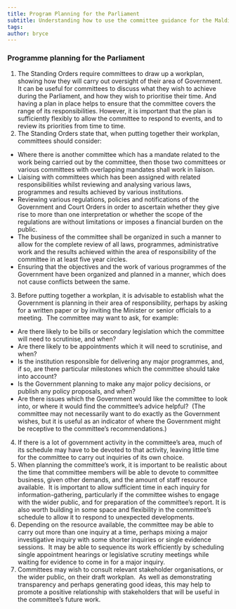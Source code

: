 ```yaml
---
title: Program Planning for the Parliament
subtitle: Understanding how to use the committee guidance for the Maldives Parliament
tags: 
author: bryce
---
```


<h3><span>Programme planning for the Parliament </span></h3>
<ol>
<li aria-level="2"><span>The Standing Orders require committees to draw up a workplan, showing how they will carry out oversight of their area of Government.</span><span>&nbsp; It can be useful for committees to discuss what they wish to achieve during the Parliament, and how they wish to prioritise their time. And having a plan in place helps to ensure that the committee covers the range of its responsibilities. However, it is important that the plan is sufficiently flexibly to allow the committee to respond to events, and to review its priorities from time to time.</span></li>
<li aria-level="2"><span>The Standing Orders state that, when putting together their workplan, committees should consider:</span></li>
</ol>
<ul>
<li aria-level="2"><span>Where there is another committee which has a mandate related to the work being carried out by the committee, then those two committees or various committees with overlapping mandates shall work in liaison.&nbsp;</span></li>
<li aria-level="2"><span>Liaising with committees which has been assigned with related responsibilities whilst reviewing and analysing various laws, programmes and results achieved by various institutions.</span></li>
<li aria-level="2"><span>Reviewing various regulations, policies and notifications of the Government and Court Orders in order to ascertain whether they give rise to more than one interpretation or whether the scope of the regulations are without limitations or imposes a financial burden on the public.&nbsp;</span></li>
<li aria-level="2"><span>The business of the committee shall be organized in such a manner to allow for the complete review of all laws, programmes, administrative work and the results achieved within the area of responsibility of the committee in at least five year circles.&nbsp;</span></li>
<li aria-level="2"><span>Ensuring that the objectives and the work of various programmes of the Government have been organized and planned in a manner, which does not cause conflicts between the same.&nbsp;</span>&nbsp;</li>
</ul>
<ol start="3">
<li><span>Before putting together a workplan, it is advisable to establish what the Government is planning in their area of responsibility, perhaps by asking for a written paper or by inviting the Minister or senior officials to a meeting.&nbsp; The committee may want to ask, for example:</span></li>
</ol>
<ul>
<li><span>Are there likely to be bills or secondary legislation which the committee will need to scrutinise, and when?</span></li>
<li><span>Are there likely to be appointments which it will need to scrutinise, and when?</span></li>
<li><span>Is the institution responsible for delivering any major programmes, and, if so, are there particular milestones which the committee should take into account?&nbsp;</span></li>
<li><span>Is the Government planning to make any major policy decisions, or publish any policy proposals, and when?&nbsp;</span></li>
<li><span>Are there issues which the Government would like the committee to look into, or where it would find the committee&rsquo;s advice helpful?&nbsp; (The committee may not necessarily want to do exactly as the Government wishes, but it is useful as an indicator of where the Government might be receptive to the committee&rsquo;s recommendations.)</span></li>
</ul>
<ol start="4">
<li aria-level="2"><span>If there is a lot of government activity in the committee&rsquo;s area, much of its schedule may have to be devoted to that activity, leaving little time for the committee to carry out inquiries of its own choice.</span></li>
<li aria-level="2"><span>When planning the committee&rsquo;s work, it is important to be realistic about the time that committee members will be able to devote to committee business, given other demands, and the amount of staff resource available.&nbsp; It is important to allow sufficient time in each inquiry for information-gathering, particularly if the committee wishes to engage with the wider public, and for preparation of the committee&rsquo;s report. It is also worth building in some space and flexibility in the committee&rsquo;s schedule to allow it to respond to unexpected developments.</span></li>
<li aria-level="2"><span>Depending on the resource available, the committee may be able to carry out more than one inquiry at a time, perhaps mixing a major investigative inquiry with some shorter inquiries or single evidence sessions.&nbsp; It may be able to sequence its work efficiently by scheduling single appointment hearings or legislative scrutiny meetings while waiting for evidence to come in for a major inquiry.</span></li>
<li aria-level="2"><span>Committees may wish to consult relevant stakeholder organisations, or the wider public, on their draft workplan.&nbsp; As well as demonstrating transparency and perhaps generating good ideas, this may help to promote a positive relationship with stakeholders that will be useful in the committee&rsquo;s future work.</span></li>
</ol>